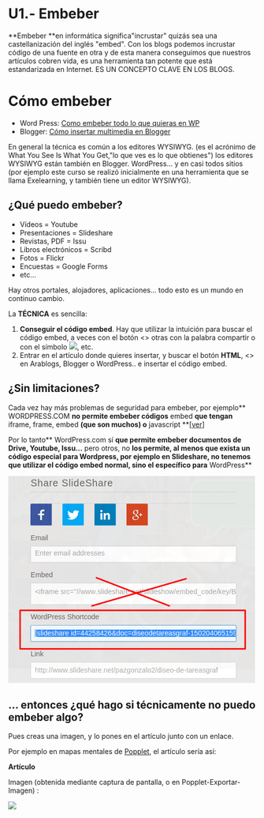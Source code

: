 # U1.- Embeber

**Embeber **en informática significa"incrustar" quizás sea una castellanización del inglés "embed". Con los blogs podemos incrustar código de una fuente en otra y de esta manera conseguimos que nuestros artículos cobren vida, es una herramienta tan potente que está estandarizada en Internet. ES UN CONCEPTO CLAVE EN LOS BLOGS.

# **Cómo embeber**

* Word Press: [Como embeber todo lo que quieras en WP](http://facilytic.catedu.es/2013/06/13/como-embeber-todo-lo-que-quieras-en-wordpress-org/)
* Blogger: [ Cómo insertar multimedia en Blogger](http://es.slideshare.net/rafaelballesteros1/cmo-embeber-insertar-contenidos-multimedia-en-blogger-28834549)

En general la técnica es común a los editores WYSIWYG. \(es el acrónimo de What You See Is What You Get,"lo que ves es lo que obtienes"\) los editores WYSIWYG están también en Blogger. WordPress... y en casi todos sitios \(por ejemplo este curso se realizó inicialmente en una herramienta que se llama Exelearning, y también tiene un editor WYSIWYG\).

## ¿Qué puedo embeber?

* Vídeos = Youtube
* Presentaciones = Slideshare
* Revistas, PDF = Issu
* Libros electrónicos = Scribd
* Fotos = Flickr
* Encuestas = Google Forms
* etc...

Hay otros portales, alojadores, aplicaciones... todo esto es un mundo en continuo cambio.

La **TÉCNICA** es sencilla:

1. **Conseguir el código embed**. Hay que utilizar la intuición para buscar el código embed, a veces con el botón &lt;&gt; otras con la palabra compartir o con el símbolo ![](https://encrypted-tbn2.gstatic.com/images?q=tbn:ANd9GcT2bl_sMdiGOUlFAFQJW9KZ4CIxJz286l8iq4ril2vdnmcN7_LFgg), etc.
2. Entrar en el artículo donde quieres insertar, y buscar el botón **HTML**, &lt;&gt; en Arablogs, Blogger o WordPress.. e insertar el código embed.

## ¿Sin limitaciones?

Cada vez hay más problemas de seguridad para embeber, por ejemplo** WORDPRESS.COM **no permite embeber códigos** embed **que tengan** iframe, frame, embed **\(que son muchos\) o** javascript **\[[ver](https://en.support.wordpress.com/code/)\]

Por lo tanto** WordPress.com sí **que permite embeber documentos de Drive, Youtube, Issu...** pero otros, no **los permite, al menos que exista un código especial para Wordpress, por ejemplo en Slideshare, no tenemos que utilizar el código embed normal, sino el específico para** WordPress**

![](img/embeberWP.png)

## ... entonces ¿qué hago si técnicamente no puedo embeber algo?

Pues creas una imagen, y lo pones en el artículo junto con un enlace.

Por ejemplo en mapas mentales de [Popplet](http://popplet.com/), el artículo sería así:

**Artículo**

Imagen \(obtenida mediante captura de pantalla, o en Popplet-Exportar-Imagen\) :

![](http://aularagon.catedu.es/materialesaularagon2013/blogs/M2_contenido/poppletcatedu.png)



## 



